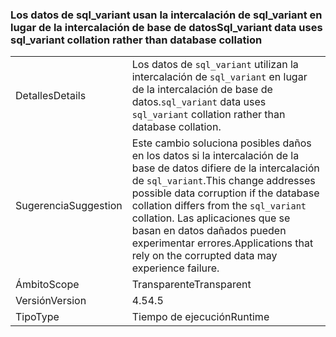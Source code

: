 ### <a name="sqlvariant-data-uses-sqlvariant-collation-rather-than-database-collation"></a><span data-ttu-id="76219-101">Los datos de sql_variant usan la intercalación de sql_variant en lugar de la intercalación de base de datos</span><span class="sxs-lookup"><span data-stu-id="76219-101">Sql_variant data uses sql_variant collation rather than database collation</span></span>

|   |   |
|---|---|
|<span data-ttu-id="76219-102">Detalles</span><span class="sxs-lookup"><span data-stu-id="76219-102">Details</span></span>|<span data-ttu-id="76219-103">Los datos de <code>sql_variant</code> utilizan la intercalación de <code>sql_variant</code> en lugar de la intercalación de base de datos.</span><span class="sxs-lookup"><span data-stu-id="76219-103"><code>sql_variant</code> data uses <code>sql_variant</code> collation rather than database collation.</span></span>|
|<span data-ttu-id="76219-104">Sugerencia</span><span class="sxs-lookup"><span data-stu-id="76219-104">Suggestion</span></span>|<span data-ttu-id="76219-105">Este cambio soluciona posibles daños en los datos si la intercalación de la base de datos difiere de la intercalación de <code>sql_variant</code>.</span><span class="sxs-lookup"><span data-stu-id="76219-105">This change addresses possible data corruption if the database collation differs from the <code>sql_variant</code> collation.</span></span> <span data-ttu-id="76219-106">Las aplicaciones que se basan en datos dañados pueden experimentar errores.</span><span class="sxs-lookup"><span data-stu-id="76219-106">Applications that rely on the corrupted data may experience failure.</span></span>|
|<span data-ttu-id="76219-107">Ámbito</span><span class="sxs-lookup"><span data-stu-id="76219-107">Scope</span></span>|<span data-ttu-id="76219-108">Transparente</span><span class="sxs-lookup"><span data-stu-id="76219-108">Transparent</span></span>|
|<span data-ttu-id="76219-109">Versión</span><span class="sxs-lookup"><span data-stu-id="76219-109">Version</span></span>|<span data-ttu-id="76219-110">4.5</span><span class="sxs-lookup"><span data-stu-id="76219-110">4.5</span></span>|
|<span data-ttu-id="76219-111">Tipo</span><span class="sxs-lookup"><span data-stu-id="76219-111">Type</span></span>|<span data-ttu-id="76219-112">Tiempo de ejecución</span><span class="sxs-lookup"><span data-stu-id="76219-112">Runtime</span></span>|

